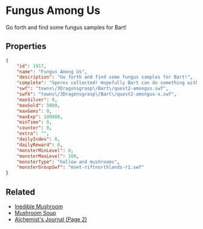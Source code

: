 # Fungus Among Us

Go forth and find some fungus samples for Bart!

## Properties

```json
{
    "id": 1917,
    "name": "Fungus Among Us",
    "description": "Go forth and find some fungus samples for Bart!",
    "complete": "Spores collected! Hopefully Bart can do something with them!",
    "swf": "towns\/3Dragonsgrasp\/Bart\/quest2-amongus.swf",
    "swfX": "towns\/3Dragonsgrasp\/Bart\/quest2-amongus-x.swf",
    "maxSilver": 0,
    "maxGold": 5000,
    "maxGems": 0,
    "maxExp": 100000,
    "minTime": 0,
    "counter": 0,
    "extra": "",
    "dailyIndex": 0,
    "dailyReward": 0,
    "monsterMinLevel": 0,
    "monsterMaxLevel": 100,
    "monsterType": "hollow and mushrooms",
    "monsterGroupSwf": "mset-riftnorthlands-r1.swf"
}
```

## Related

- [Inedible Mushroom](../items/20785-inedible-mushroom.md)
- [Mushroom Soup](../items/20789-mushroom-soup.md)
- [Alchemist's Journal (Page 2)](../items/20792-alchemist-s-journal-page-2.md)

